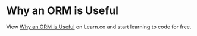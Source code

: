 # Why an ORM is Useful
<p class='util--hide'>View <a href='https://learn.co/lessons/why-an-orm-is-useful'>Why an ORM is Useful</a> on Learn.co and start learning to code for free.</p>
